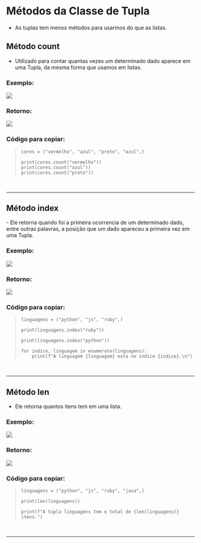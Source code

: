 <h1>Métodos da Classe de Tupla</h1>

  - As tuplas tem menos métodos para usarmos do que as listas.

<!-- metodo .count -->
<h2>Método count</h2>

  - Utilizado para contar quantas vezes um determinado dado aparece em uma Tupla, da mesma forma que usamos em listas.
  <h3>Exemplo:</h3>
  <img src="img/1-metodo-count.png">

  <h3>Retorno:</h3>
  <img src="img/1.1-metodo-count.png">

  <h3>Código para copiar:</h3>
  <blockquote>
  
    cores = ("vermelho", "azul", "preto", "azul",)

    print(cores.count("vermelho"))
    print(cores.count("azul"))
    print(cores.count("preto"))

  </blockquote>
  <br>

___
<!-- método .index -->
<h2>Método index</h2>
  - Ele retorna quando foi a primeira ocorrencia de um determinado dado, entre outras palavras, a posição que um dado apareceu a primeira vez em uma Tupla.

  <h3>Exemplo:</h3>
  <img src="img/2-metodo-index.png">

  <h3>Retorno:</h3>
  <img src="img/2.2-metodo-index.png">

  <h3>Código para copiar:</h3>
  <blockquote>
  
    linguagens = ("python", "js", "ruby",)

    print(linguagens.index("ruby"))

    print(linguagens.index("python"))

    for indice, linguagem in enumerate(linguagens):
        print(f"A linguagem {linguagem} esta no indice {indice}.\n")
        
  </blockquote>
  <br>

___
<!-- método len -->
<h2>Método len</h2>

  - Ele retorna quantos itens tem em uma lista.

  <h3>Exemplo:</h3>
  <img src="img/3-metodo-len.png">

  <h3>Retorno:</h3>
  <img src="img/3.3-metodo-len.png">

  <h3>Código para copiar:</h3>
  <blockquote>
  
    linguagens = ("python", "js", "ruby", "java",)

    print(len(linguagens))

    print(f"A tupla linguagens tem o total de {len(linguagens)} itens.")

  </blockquote>
  <br>

___